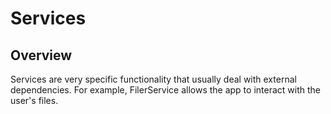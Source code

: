 # Services

## Overview

Services are very specific functionality that usually deal with external dependencies. For example, FilerService allows the app to interact with the user's files.
